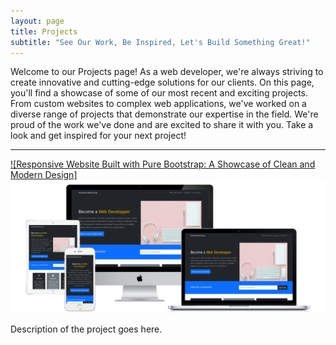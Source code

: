 ```yaml
---
layout: page
title: Projects
subtitle: "See Our Work, Be Inspired, Let's Build Something Great!"
---
```

Welcome to our Projects page! As a web developer, we're always striving to create innovative and cutting-edge solutions for our clients. On this page, you'll find a showcase of some of our most recent and exciting projects. From custom websites to complex web applications, we've worked on a diverse range of projects that demonstrate our expertise in the field. We're proud of the work we've done and are excited to share it with you. Take a look and get inspired for your next project!

---
[![Responsive Website Built with Pure Bootstrap: A Showcase of Clean and Modern Design]<img src="/assets/certificates/all-devices-white.png" alt="Alt Text">](https://link-to-project.com)

Description of the project goes here.

